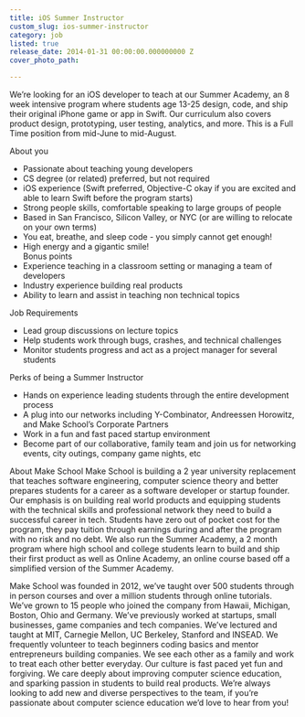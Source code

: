 ```yaml
---
title: iOS Summer Instructor
custom_slug: ios-summer-instructor
category: job
listed: true
release_date: 2014-01-31 00:00:00.000000000 Z
cover_photo_path: 

---
```

We’re looking for an iOS developer to teach at our Summer Academy, an 8 week intensive program where students age 13-25 design, code, and ship their original iPhone game or app in Swift. Our curriculum also covers product design, prototyping, user testing, analytics, and more. This is a Full Time position from mid-June to mid-August. 

About you<br>
- Passionate about teaching young developers<br>
- CS degree (or related) preferred, but not required<br>
- iOS experience (Swift preferred, Objective-C okay if you are excited and able to learn Swift before the program starts)<br>
- Strong people skills, comfortable speaking to large groups of people<br>
- Based in San Francisco, Silicon Valley, or NYC (or are willing to relocate on your own terms)<br>
- You eat, breathe, and sleep code - you simply cannot get enough!<br>
- High energy and a gigantic smile!<br>
Bonus points <br>
- Experience teaching in a classroom setting or managing a team of developers<br>
- Industry experience building real products<br>
- Ability to learn and assist in teaching non technical topics<br>

Job Requirements<br>
- Lead group discussions on lecture topics<br>
- Help students work through bugs, crashes, and technical challenges<br>
- Monitor students progress and act as a project manager for several students<br>

Perks of being a Summer Instructor<br>
- Hands on experience leading students through the entire development process<br>
- A plug into our networks including Y-Combinator, Andreessen Horowitz, and Make School’s Corporate Partners<br>
- Work in a fun and fast paced startup environment<br>
- Become part of our collaborative, family team and join us for networking events, city outings, company game nights, etc<br>

About Make School
Make School is building a 2 year university replacement that teaches software engineering, computer science theory and better prepares students for a career as a software developer or startup founder. Our emphasis is on building real world products and equipping students with the technical skills and professional network they need to build a successful career in tech. Students have zero out of pocket cost for the program, they pay tuition through earnings during and after the program with no risk and no debt. We also run the Summer Academy, a 2 month program where high school and college students learn to build and ship their first product as well as Online Academy, an online course based off a simplified version of the Summer Academy.

Make School was founded in 2012, we’ve taught over 500 students through in person courses and over a million students through online tutorials. We’ve grown to 15 people who joined the company from Hawaii, Michigan, Boston, Ohio and Germany. We’ve previously worked at startups, small businesses, game companies and tech companies. We’ve lectured and taught at MIT, Carnegie Mellon, UC Berkeley, Stanford and INSEAD. We frequently volunteer to teach beginners coding basics and mentor entrepreneurs building companies. We see each other as a family and work to treat each other better everyday. Our culture is fast paced yet fun and forgiving. We care deeply about improving computer science education, and sparking passion in students to build real products. We’re always looking to add new and diverse perspectives to the team, if you’re passionate about computer science education we’d love to hear from you!